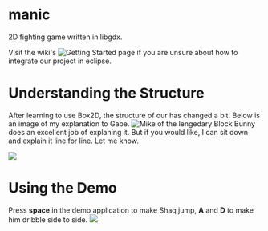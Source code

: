 # manic
2D fighting game written in libgdx.

Visit the wiki's ![Getting Started](https://github.com/Lorenzsj/manic/wiki) page if you are unsure about how to integrate our project in eclipse.

# Understanding the Structure
After learning to use Box2D, the structure of our has changed a bit. Below is an image of my explanation to Gabe. ![Mike of the lengedary Block Bunny](https://www.youtube.com/watch?v=85A1w1iD2oA) does an excellent job of explaning it. But if you would like, I can sit down and explain it line for line. Let me know.

![](http://i.imgur.com/SPgHB0R.png)

# Using the Demo
Press **space** in the demo application to make Shaq jump, **A** and **D** to make him dribble side to side.
![](http://i.imgur.com/B2WU5pF.png)


